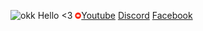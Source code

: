 ![okk](https://github.com/zijipia/Zi/assets/104454302/0ac32328-ddee-4424-bfcf-226122d7bf20)
Hello <3 [<img src="./Assets/ok2.gif" width="10"/>](./Assets/ok2.gif)[Youtube](https://www.youtube.com/@ZijiNightcore) [Discord](https://discord.com/invite/zaskhD7PTW) [Facebook](https://www.facebook.com/Ziji.Pia)

